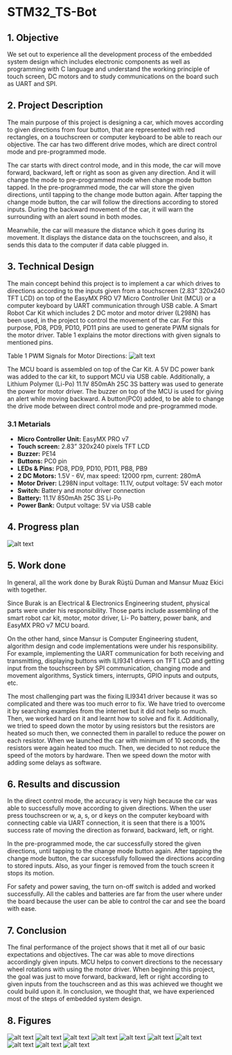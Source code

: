 # STM32_TS-Bot

## 1. Objective

We set out to experience all the development process of the embedded system design which includes electronic components as well as programming with C language and understand the working principle of touch screen, DC motors and to study communications on the board such as UART and SPI.

## 2. Project Description

The main purpose of this project is designing a car, which moves according to given directions from four button, that are represented with red rectangles, on a touchscreen or computer keyboard to be able to reach our objective. The car has two different drive modes, which are direct control mode and pre-programmed mode.

The car starts with direct control mode, and in this mode, the car will move forward, backward, left or right as soon as given any direction. And it will change the mode to pre-programmed mode when change mode button tapped. In the pre-programmed mode, the car will store the given directions, until tapping to the change mode button again. After tapping the change mode button, the car will follow the directions according to stored inputs. During the backward movement of the car, it will warn the surrounding with an alert sound in both modes.

Meanwhile, the car will measure the distance which it goes during its movement. It displays the distance data on the touchscreen, and also, it sends this data to the computer if data cable plugged in.

## 3. Technical Design

The main concept behind this project is to implement a car which drives to directions according to the inputs given from a touchscreen (2.83” 320x240 TFT LCD) on top of the EasyMX PRO V7 Micro Controller Unit (MCU) or a computer keyboard by UART communication through USB cable. A Smart Robot Car Kit which includes 2 DC motor and motor driver (L298N) has been used, in the project to control the movement of the car. For this purpose, PD8, PD9, PD10, PD11 pins are used to generate PWM signals for the motor driver. Table 1 explains the motor directions with given signals to mentioned pins.

Table 1 PWM Signals for Motor Directions:
![alt text](https://github.com/mansurmuaz/STM32_TS-Bot/blob/master/Figures/t1.png "Table 1 PWM Signals for Motor Directions")

The MCU board is assembled on top of the Car Kit. A 5V DC power bank was added to the car kit, to support MCU via USB cable. Additionally, a Lithium Polymer (Li-Po) 11.1V 850mAh 25C 3S battery was used to generate the power for motor driver. The buzzer on top of the MCU is used for giving an alert while moving backward. A button(PC0) added, to be able to change the drive mode between direct control mode and pre-programmed mode.

### 3.1 Metarials

* **Micro Controller Unit:** EasyMX PRO v7
* **Touch screen:** 2.83” 320x240 pixels TFT LCD
* **Buzzer:** PE14
* **Buttons:** PC0 pin
* **LEDs & Pins:** PD8, PD9, PD10, PD11, PB8, PB9
* **2 DC Motors:** 1.5V - 6V, max speed: 12000 rpm, current: 280mA
* **Motor Driver:** L298N input voltage: 11.1V, output voltage: 5V each motor
* **Switch:** Battery and motor driver connection
* **Battery:** 11.1V 850mAh 25C 3S Li-Po
* **Power Bank:** Output voltage: 5V via USB cable

## 4. Progress plan

![alt text](https://github.com/mansurmuaz/STM32_TS-Bot/blob/master/Figures/t2.png "Table 2 Progress Plan")
 
## 5. Work done

In general, all the work done by Burak Rüştü Duman and Mansur Muaz Ekici with together.

Since Burak is an Electrical & Electronics Engineering student, physical parts were under his responsibility. Those parts include assembling of the smart robot car kit, motor, motor driver, Li- Po battery, power bank, and EasyMX PRO v7 MCU board.

On the other hand, since Mansur is Computer Engineering student, algorithm design and code implementations were under his responsibility. For example, implementing the UART communication for both receiving and transmitting, displaying buttons with ILI9341 drivers on TFT LCD and getting input from the touchscreen by SPI communication, changing mode and movement algorithms, Systick timers, interrupts, GPIO inputs and outputs, etc.

The most challenging part was the fixing ILI9341 driver because it was so complicated and there was too much error to fix. We have tried to overcome it by searching examples from the internet but it did not help so much. Then, we worked hard on it and learnt how to solve and fix it. Additionally, we tried to speed down the motor by using resistors but the resistors are heated so much then, we connected them in parallel to reduce the power on each resistor. When we launched the car with minimum of 10 seconds, the resistors were again heated too much. Then, we decided to not reduce the speed of the motors by hardware. Then we speed down the motor with adding some delays as software.

## 6. Results and discussion

In the direct control mode, the accuracy is very high because the car was able to successfully move according to given directions. When the user press touchscreen or w, a, s, or d keys on the computer keyboard with connecting cable via UART connection, it is seen that there is a 100% success rate of moving the direction as forward, backward, left, or right.

In the pre-programmed mode, the car successfully stored the given directions, until tapping to the change mode button again. After tapping the change mode button, the car successfully followed the directions according to stored inputs. Also, as your finger is removed from the touch screen it stops its motion.

For safety and power saving, the turn on-off switch is added and worked successfully. All the cables and batteries are far from the user where under the board because the user can be able to control the car and see the board with ease.

## 7. Conclusion

The final performance of the project shows that it met all of our basic expectations and objectives. The car was able to move directions accordingly given inputs. MCU helps to convert directions to the necessary wheel rotations with using the motor driver. When beginning this project, the goal was just to move forward, backward, left or right according to given inputs from the touchscreen and as this was achieved we thought we could build upon it. In conclusion, we thought that, we have experienced most of the steps of embedded system design.

## 8. Figures

![alt text](https://github.com/mansurmuaz/STM32_TS-Bot/blob/master/Figures/1.png)
![alt text](https://github.com/mansurmuaz/STM32_TS-Bot/blob/master/Figures/2.png)
![alt text](https://github.com/mansurmuaz/STM32_TS-Bot/blob/master/Figures/3.png)
![alt text](https://github.com/mansurmuaz/STM32_TS-Bot/blob/master/Figures/4.png)
![alt text](https://github.com/mansurmuaz/STM32_TS-Bot/blob/master/Figures/5.png)
![alt text](https://github.com/mansurmuaz/STM32_TS-Bot/blob/master/Figures/6.png)
![alt text](https://github.com/mansurmuaz/STM32_TS-Bot/blob/master/Figures/7.png)
![alt text](https://github.com/mansurmuaz/STM32_TS-Bot/blob/master/Figures/8.png)
![alt text](https://github.com/mansurmuaz/STM32_TS-Bot/blob/master/Figures/9.png)
![alt text](https://github.com/mansurmuaz/STM32_TS-Bot/blob/master/Figures/10.png)
